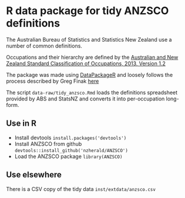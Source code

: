 # R data package for tidy ANZSCO definitions

The Australian Bureau of Statistics and Statistics New Zealand use a 
number of common definitions.

Occupations and their hierarchy are defined by the 
[Australian and New Zealand Standard Classification of Occupations, 2013, Version 1.2](http://www.abs.gov.au/ANZSCO)

The package was made using [DataPackageR](https://github.com/ropensci/DataPackageR)
and loosely follows the process described by Greg Finak [here](https://ropensci.org/blog/2018/09/18/datapackager/)

The script `data-raw/tidy_anzsco.Rmd` loads the definitions spreadsheet provided by ABS and StatsNZ and
converts it into per-occupation long-form.

## Use in R

- Install devtools `install.packages('devtools')`
- Install ANZSCO from github `devtools::install_github('nzherald/ANZSCO')`
- Load the ANZSCO package `library(ANZSCO)`

## Use elsewhere

There is a CSV copy of the tidy data `inst/extdata/anzsco.csv`


